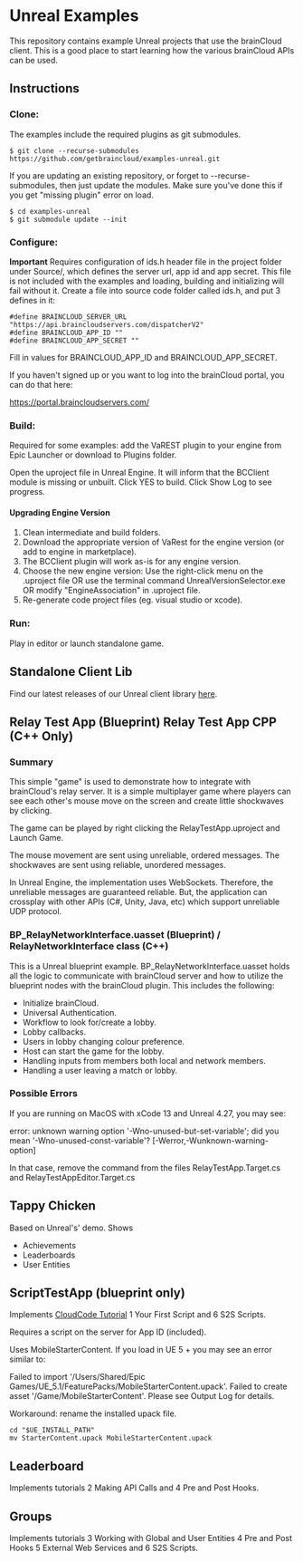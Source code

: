 # Unreal Examples

This repository contains example Unreal projects that use the brainCloud client. This is a good place to start learning how the various brainCloud APIs can be used.

## Instructions

### Clone:

The examples include the required plugins as git submodules.

```
$ git clone --recurse-submodules https://github.com/getbraincloud/examples-unreal.git
```

If you are updating an existing repository, or forget to --recurse-submodules, then just update the modules. 
Make sure you've done this if you get "missing plugin" error on load.

```
$ cd examples-unreal
$ git submodule update --init
```

### Configure:

**Important** Requires configuration of ids.h header file in the project folder under Source/, which defines the server url, app id and app secret. This file is not included with the examples and loading, building and initializing will fail without it. Create a file into source code folder called ids.h, and put 3 defines in it:

```
#define BRAINCLOUD_SERVER_URL "https://api.braincloudservers.com/dispatcherV2"
#define BRAINCLOUD_APP_ID ""
#define BRAINCLOUD_APP_SECRET ""
```
Fill in values for BRAINCLOUD_APP_ID and BRAINCLOUD_APP_SECRET.

If you haven't signed up or you want to log into the brainCloud portal, you can do that here:

https://portal.braincloudservers.com/

### Build:

Required for some examples: add the VaREST plugin to your engine from Epic Launcher or download to Plugins folder.

Open the uproject file in Unreal Engine. It will inform that the BCClient module is missing or unbuilt. Click YES to build. Click Show Log to see progress.

#### Upgrading Engine Version

1. Clean intermediate and build folders.
2. Download the appropriate version of VaRest for the engine version (or add to engine in marketplace).
3. The BCClient plugin will work as-is for any engine version.
4. Choose the new engine version: Use the right-click menu on the .uproject file OR use the terminal command UnrealVersionSelector.exe OR modify "EngineAssociation" in .uproject file.
5. Re-generate code project files (eg. visual studio or xcode).

### Run:

Play in editor or launch standalone game.

## Standalone Client Lib

Find our latest releases of our Unreal client library [here](https://github.com/getbraincloud/braincloud-unreal-plugin-src).

## Relay Test App (Blueprint) Relay Test App CPP (C++ Only)

### Summary

This simple "game" is used to demonstrate how to integrate with brainCloud's relay server. It is a simple multiplayer game where players can see each other's mouse move on the screen and create little shockwaves by clicking.

The game can be played by right clicking the RelayTestApp.uproject and Launch Game.

The mouse movement are sent using unreliable, ordered messages. The shockwaves are sent using reliable, unordered messages.

In Unreal Engine, the implementation uses WebSockets. Therefore, the unreliable messages are guaranteed reliable. But, the application can crossplay with other APIs (C#, Unity, Java, etc) which support unreliable UDP protocol.

### BP_RelayNetworkInterface.uasset (Blueprint) / RelayNetworkInterface class (C++)

This is a Unreal blueprint example. BP_RelayNetworkInterface.uasset holds all the logic to communicate with brainCloud server and how to utilize the blueprint nodes with the brainCloud plugin. This includes the following: 

- Initialize brainCloud.
- Universal Authentication.
- Workflow to look for/create a lobby.
- Lobby callbacks.
- Users in lobby changing colour preference.
- Host can start the game for the lobby.
- Handling inputs from members both local and network members. 
- Handling a user leaving a match or lobby.

### Possible Errors

If you are running on MacOS with xCode 13 and Unreal 4.27, you may see:

 error: unknown warning option '-Wno-unused-but-set-variable'; did you mean '-Wno-unused-const-variable'? [-Werror,-Wunknown-warning-option]

In that case, remove the command from the files RelayTestApp.Target.cs and RelayTestAppEditor.Target.cs

## Tappy Chicken
Based on Unreal's' demo. Shows 

* Achievements
* Leaderboards
* User Entities

## ScriptTestApp (blueprint only)
Implements [CloudCode Tutorial](https://getbraincloud.com/apidocs/cloud-code-central/cloud-code-tutorials/) 1 Your First Script and 6 S2S Scripts.

Requires a script on the server for App ID (included).

Uses MobileStarterContent. If you load in UE 5 + you may see an error similar to: 

Failed to import '/Users/Shared/Epic Games/UE_5.1/FeaturePacks/MobileStarterContent.upack'. Failed to create asset '/Game/MobileStarterContent'. Please see Output Log for details.

Workaround: rename the installed upack file. 

```
cd "$UE_INSTALL_PATH"
mv StarterContent.upack MobileStarterContent.upack
```

## Leaderboard
Implements tutorials 2 Making API Calls and 4 Pre and Post Hooks.

## Groups
Implements tutorials 3 Working with Global and User Entities 4 Pre and Post Hooks 5 External Web Services and 6 S2S Scripts.